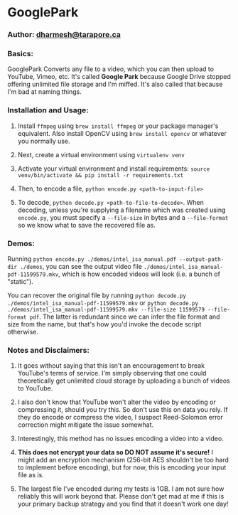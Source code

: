 # GooglePark
### Author: <dharmesh@tarapore.ca>


### Basics:

GooglePark Converts any file to a video, which you can then upload to YouTube, Vimeo, etc.
It's called **Google Park** because Google Drive stopped offering unlimited file storage and I'm miffed. It's also called that because I'm bad at naming things.

### Installation and Usage:

1. Install `ffmpeg` using `brew install ffmpeg` or your package manager's equivalent. Also install OpenCV using `brew install opencv` or whatever you normally use.

2. Next, create a virtual environment using `virtualenv venv`

3. Activate your virtual environment and install requirements: `source venv/bin/activate && pip install -r requirements.txt`

4. Then, to encode a file, `python encode.py <path-to-input-file>`

5. To decode, `python decode.py <path-to-file-to-decode>`. When decoding, unless you're supplying a filename which was created using `encode.py`, you must specify a `--file-size` in bytes and a `--file-format` so we know what to save the recovered file as.

### Demos:
Running `python encode.py ./demos/intel_isa_manual.pdf --output-path-dir ./demos`, you can see the output video file `./demos/intel_isa_manual-pdf-11599579.mkv`, which is how encoded videos will look (i.e. a bunch of "static").

You can recover the original file by running `python decode.py ./demos/intel_isa_manual-pdf-11599579.mkv` or `python decode.py ./demos/intel_isa_manual-pdf-11599579.mkv --file-size 11599579 --file-format pdf`. The latter is redundant since we can infer the file format and size from the name, but that's how you'd invoke the decode script otherwise.

### Notes and Disclaimers:

1. It goes without saying that this isn't an encouragement to break YouTube's terms of service. I'm simply observing that one could theoretically get unlimited cloud storage by uploading a bunch of videos to YouTube.

2. I also don't know that YouTube won't alter the video by encoding or compressing it, should you try this. So don't use this on data you rely. If they do encode or compress the video, I suspect Reed-Solomon error correction might mitigate the issue somewhat.

3. Interestingly, this method has no issues encoding a video into a video.

4. **This does not encrypt your data so DO NOT assume it's secure!** I might add an encryption mechanism (256-bit AES shouldn't be too hard to implement before encoding), but for now, this is encoding your input file as is.

5. The largest file I've encoded during my tests is 1GB. I am not sure how reliably this will work beyond that. Please don't get mad at me if this is your primary backup strategy and you find that it doesn't work one day!


